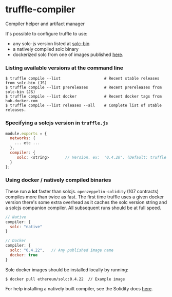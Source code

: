 # truffle-compiler
Compiler helper and artifact manager

It's possible to configure truffle to use:
+ any solc-js version listed at [solc-bin](http://solc-bin.ethereum.org/bin/list.json)
+ a natively compiled solc binary
+ dockerized solc from one of images published [here](https://hub.docker.com/r/ethereum/solc/tags/).

### Listing available versions at the command line
```shell
$ truffle compile --list                   # Recent stable releases from solc-bin (JS)
$ truffle compile --list prereleases       # Recent prereleases from solc-bin (JS)
$ truffle compile --list docker            # Recent docker tags from hub.docker.com
$ truffle compile --list releases --all    # Complete list of stable releases.
```

### Specifying a solcjs version in `truffle.js`
```javascript
module.exports = {
  networks: {
    ... etc ...
  },
  compiler: {
     solc: <string>       // Version. ex:  "0.4.20". (Default: truffle's installed solc)
  }
};
```

### Using docker / natively compiled binaries

These run **a lot** faster than solcjs. `openzeppelin-solidity` (107 contracts) compiles
more than twice as fast. The first time truffle uses a given docker version there's some extra
overhead as it caches the solc version string and a solcjs companion compiler. All subsequent runs
should be at full speed.

```javascript
// Native
compiler: {
  solc: "native"
}

// Docker
compiler: {
  solc: "0.4.22",   // Any published image name
  docker: true
}
```

Solc docker images should be installed locally by running:
```shell
$ docker pull ethereum/solc:0.4.22  // Example image
```

For help installing a natively built compiler, see the Solidity docs [here](https://solidity.readthedocs.io/en/v0.4.23/installing-solidity.html#binary-packages).